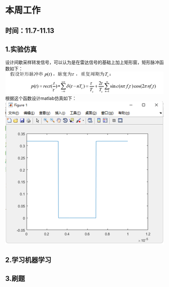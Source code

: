 # 本周工作
## 时间：11.7-11.13
## 1.实验仿真
设计间歇采样转发信号，可以认为是在雷达信号的基础上加上矩形窗，矩形脉冲函数如下：
![](1.jpg)
根据这个函数设计matlab仿真如下：
![](2.jpg)
## 2.学习机器学习

## 3.刷题
